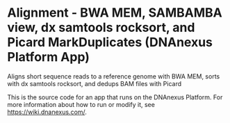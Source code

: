 <!-- dx-header -->
# Alignment - BWA MEM, SAMBAMBA view, dx samtools rocksort, and Picard MarkDuplicates (DNAnexus Platform App)

Aligns short sequence reads to a reference genome with BWA MEM, sorts with dx samtools rocksort, and dedups BAM files with Picard

This is the source code for an app that runs on the DNAnexus Platform.
For more information about how to run or modify it, see
https://wiki.dnanexus.com/.
<!-- /dx-header -->



<!--
TODO: This app directory was automatically generated by dx-app-wizard;
please edit this Readme.md file to include essential documentation about
your app that would be helpful to users. (Also see the
Readme.developer.md.) Once you're done, you can remove these TODO
comments.

For more info, see https://wiki.dnanexus.com/Developer-Portal.
-->
